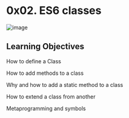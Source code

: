 # 0x02. ES6 classes
![image](https://s3.amazonaws.com/alx-intranet.hbtn.io/uploads/medias/2019/12/817248fb77fb5c2cef3f.jpeg?X-Amz-Algorithm=AWS4-HMAC-SHA256&X-Amz-Credential=AKIARDDGGGOUSBVO6H7D%2F20240725%2Fus-east-1%2Fs3%2Faws4_request&X-Amz-Date=20240725T092756Z&X-Amz-Expires=86400&X-Amz-SignedHeaders=host&X-Amz-Signature=65555e60d278c8c0001f5fa1bc041ae669084d1fb3c748213203f270fc04c566)
## Learning Objectives

How to define a Class

How to add methods to a class

Why and how to add a static method to a class

How to extend a class from another

Metaprogramming and symbols